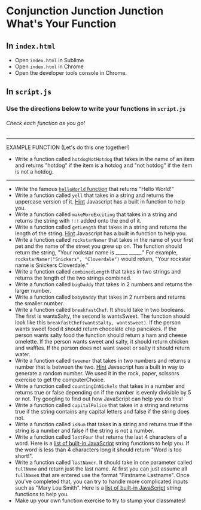 # Conjunction Junction Junction What's Your Function

## In `index.html`
* Open `index.html` in Sublime
* Open `index.html` in Chrome
* Open the developer tools console in Chrome.

## In `script.js`
### Use the directions below to write your functions in `script.js`
###### Check each function as you go!
----
EXAMPLE FUNCTION (Let's do this one together!)
* Write a function called `hotdogNotHotdog` that takes in the name of an item and returns "hotdog" if the item is a hotdog and "not hotdog" if the item is not a hotdog. 
----
* Write the famous [`helloWorld` function](https://en.wikipedia.org/wiki/%22Hello,_World!%22_program) that returns "Hello World!"
* Write a function called `yell` that takes in a string and returns the uppercase version of it. [Hint](https://www.w3schools.com/jsref/jsref_touppercase.asp) Javascript has a built in function to help you. 
* Write a function called `makeMoreExciting` that takes in a string and returns the string with `!!!` added onto the end of it. 
* Write a function called `getLength` that takes in a string and returns the length of the string. [Hint](https://www.tutorialspoint.com/javascript/string_length.htm) Javascript has a built in function to help you. 
* Write a function called `rockstarNamer` that takes in the name of your first pet and the name of the street you grew up on. The function should return the string, "Your rockstar name is _____ _____." For example, `rockstarNamer("Snickers", "Cloverdale")` would return, "Your rockstar name is Snickers Cloverdale."
* Write a function called `combinedLength` that takes in two strings and returns the length of the two strings combined. 
* Write a function called `bigDaddy` that takes in 2 numbers and returns the larger number.
* Write a function called `babyDaddy` that takes in 2 numbers and returns the smaller number.
* Write a function called `breakfastChef`. It should take in two booleans. The first is wantsSalty, the second is wantsSweet. The function should look like this `breakfastChef(wantsSalty, wantsSweet)`. If the person wants sweet food it should return chocolate chip pancakes. If the person wants salty food the function should return a ham and cheese omelette. If the person wants sweet and salty, it should return chicken and waffles. If the person does not want sweet or salty it should return water.
* Write a function called `tweener` that takes in two numbers and returns a number that is between the two. [Hint](https://learn.freecodecamp.org/javascript-algorithms-and-data-structures/basic-javascript/generate-random-whole-numbers-with-javascript/) Javascript has a built in way to generate a random number. We used it in the rock, paper, scissors exercise to get the computerChoice.
* Write a function called `countingInNickels` that takes in a number and returns true or false depending on if the number is evenly divisible by 5 or not. Try googling to find out how JavaScript can help you do this!
* Write a function called `capitalPolice` that takes in a string and returns true if the string contains any capital letters and false if the string does not. 
* Write a function called `isNum` that takes in a string and returns true if the string is a number and false if the string is not a number.
* Write a function called `lastFour` that returns the last 4 characters of a word. Here is a [list of built-in JavaScript](https://www.w3schools.com/jsref/jsref_obj_string.asp) string functions to help you. If the word is less than 4 characters long it should return "Word is too short!".
* Write a function called `lastNamer`. It should take in one parameter called `fullName` and return just the last name. At first you can just assume all `fullName`s that are entered use the format "Firstname Lastname". Once you've completed that, you can try to handle more complicated inputs such as "Mary Lou Smith". Here is a [list of built-in JavaScript](https://www.w3schools.com/jsref/jsref_obj_string.asp) string functions to help you.
* Make up your own function exercise to try to stump your classmates!

